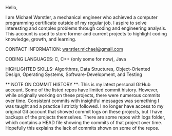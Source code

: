 Hello,

I am Michael Warstler, a mechanical engineer who achieved a computer programming certificate outside of my regular job. I aspire to solve interesting and complex problems through coding and engineering analysis. This account is used to store former and current projects to highlight coding knowledge, growth, and learning.

CONTACT INFORMATION:  warstler.michael@gmail.com

CODING LANGUAGES: C, C++ (only some for now), Java

HIGHLIGHTED SKILLS: Algorithms, Data Structures, Object-Oriented Design, Operating Systems, Software-Development, and Testing

** NOTE ON COMMIT HISTORY **: This is my latest personal GitHub account. Some of the listed repos have limited commit history. However, while originally working on these projects, there were numerous commits over time. Consistent commits with insightful messages was something I was taught and a practice I strictly followed. 
                              I no longer have access to my original Git account that showed commit logs on these projects, but I have backups of the projects themselves. There are some repos with logs folder, which contains a HEAD file showing the commits of that project over time. 
                              Hopefully this explains the lack of commits shown on some of the repos.
